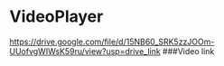 # VideoPlayer
https://drive.google.com/file/d/15NB60_SRK5zzJOOm-UUofvgWIWsK59ru/view?usp=drive_link
###Video link
